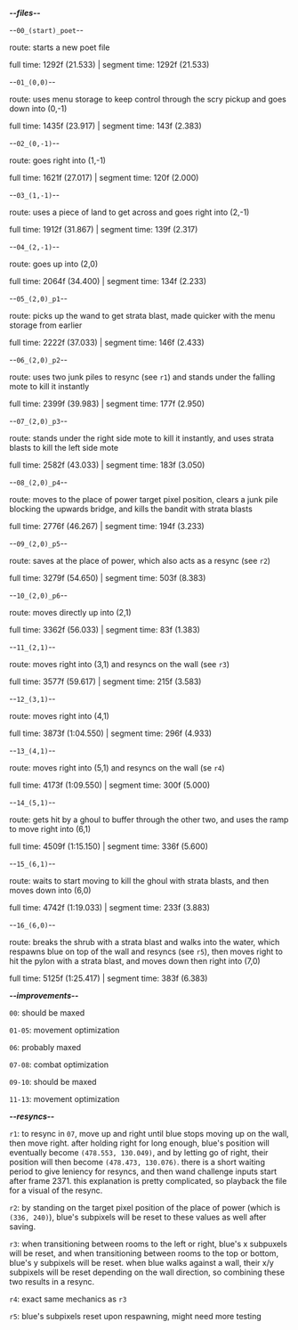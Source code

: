 ***--files--***

--`00_(start)_poet`--

route: starts a new poet file

full time: 1292f (21.533) | segment time: 1292f (21.533)

--`01_(0,0)`--

route: uses menu storage to keep control through the scry pickup and goes down into (0,-1)

full time: 1435f (23.917) | segment time: 143f (2.383)

--`02_(0,-1)`--

route: goes right into (1,-1)

full time: 1621f (27.017) | segment time: 120f (2.000)

--`03_(1,-1)`--

route: uses a piece of land to get across and goes right into (2,-1)

full time: 1912f (31.867) | segment time: 139f (2.317)

--`04_(2,-1)`--

route: goes up into (2,0)

full time: 2064f (34.400) | segment time: 134f (2.233)

--`05_(2,0)_p1`--

route: picks up the wand to get strata blast, made quicker with the menu storage from earlier

full time: 2222f (37.033) | segment time: 146f (2.433)

--`06_(2,0)_p2`--

route: uses two junk piles to resync (see `r1`) and stands under the falling mote to kill it instantly

full time: 2399f (39.983) | segment time: 177f (2.950)

--`07_(2,0)_p3`--

route: stands under the right side mote to kill it instantly, and uses strata blasts to kill the left side mote

full time: 2582f (43.033) | segment time: 183f (3.050)

--`08_(2,0)_p4`--

route: moves to the place of power target pixel position, clears a junk pile blocking the upwards bridge, and kills the bandit with strata blasts

full time: 2776f (46.267) | segment time: 194f (3.233)

--`09_(2,0)_p5`--

route: saves at the place of power, which also acts as a resync (see `r2`)

full time: 3279f (54.650) | segment time: 503f (8.383)

--`10_(2,0)_p6`--

route: moves directly up into (2,1)

full time: 3362f (56.033) | segment time: 83f (1.383)

--`11_(2,1)`--

route: moves right into (3,1) and resyncs on the wall (see `r3`)

full time: 3577f (59.617) | segment time: 215f (3.583)

--`12_(3,1)`--

route: moves right into (4,1)

full time: 3873f (1:04.550) | segment time: 296f (4.933)

--`13_(4,1)`--

route: moves right into (5,1) and resyncs on the wall (se `r4`)

full time: 4173f (1:09.550) | segment time: 300f (5.000)

--`14_(5,1)`--

route: gets hit by a ghoul to buffer through the other two, and uses the ramp to move right into (6,1)

full time: 4509f (1:15.150) | segment time: 336f (5.600)

--`15_(6,1)`--

route: waits to start moving to kill the ghoul with strata blasts, and then moves down into (6,0)

full time: 4742f (1:19.033) | segment time: 233f (3.883)

--`16_(6,0)`--

route: breaks the shrub with a strata blast and walks into the water, which respawns blue on top of the wall and resyncs (see `r5`), then moves right to hit the pylon with a strata blast, and moves down then right into (7,0)

full time: 5125f (1:25.417) | segment time: 383f (6.383)

***--improvements--***

`00`: should be maxed

`01-05`: movement optimization

`06`: probably maxed

`07-08`: combat optimization

`09-10`: should be maxed

`11-13`: movement optimization

***--resyncs--***

`r1`: to resync in `07`, move up and right until blue stops moving up on the wall, then move right. after holding right for long enough, blue's position will eventually become `(478.553, 130.049)`, and by letting go of right, their position will then become `(478.473, 130.076)`. there is a short waiting period to give leniency for resyncs, and then wand challenge inputs start after frame 2371. this explanation is pretty complicated, so playback the file for a visual of the resync.

`r2`: by standing on the target pixel position of the place of power (which is `(336, 240)`), blue's subpixels will be reset to these values as well after saving.

`r3`: when transitioning between rooms to the left or right, blue's x subpuxels will be reset, and when transitioning between rooms to the top or bottom, blue's y subpixels will be reset. when blue walks against a wall, their x/y subpixels will be reset depending on the wall direction, so combining these two results in a resync.

`r4`: exact same mechanics as `r3`

`r5`: blue's subpixels reset upon respawning, might need more testing
